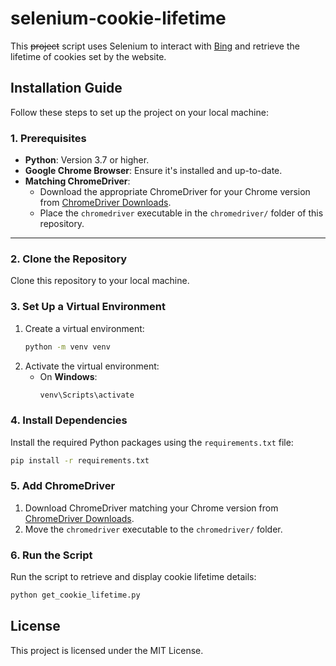 # selenium-cookie-lifetime

This ~~project~~ script uses Selenium to interact with [Bing](https://www.bing.com/) and retrieve the lifetime of cookies set by the website.


## Installation Guide

Follow these steps to set up the project on your local machine:

### **1. Prerequisites**
- **Python**: Version 3.7 or higher.
- **Google Chrome Browser**: Ensure it's installed and up-to-date.
- **Matching ChromeDriver**:
  - Download the appropriate ChromeDriver for your Chrome version from [ChromeDriver Downloads](https://developer.chrome.com/docs/chromedriver/downloads).
  - Place the `chromedriver` executable in the `chromedriver/` folder of this repository.

---

### **2. Clone the Repository**
Clone this repository to your local machine.


### **3. Set Up a Virtual Environment**
1. Create a virtual environment:
   ```bash
   python -m venv venv
   ```
2. Activate the virtual environment:
   - On **Windows**:
     ```bash
     venv\Scripts\activate
     ```


### **4. Install Dependencies**
Install the required Python packages using the `requirements.txt` file:
```bash
pip install -r requirements.txt
```


### **5. Add ChromeDriver**
1. Download ChromeDriver matching your Chrome version from [ChromeDriver Downloads](https://developer.chrome.com/docs/chromedriver/downloads).
2. Move the `chromedriver` executable to the `chromedriver/` folder.


### **6. Run the Script**
Run the script to retrieve and display cookie lifetime details:
```bash
python get_cookie_lifetime.py
```


## License
This project is licensed under the MIT License.
